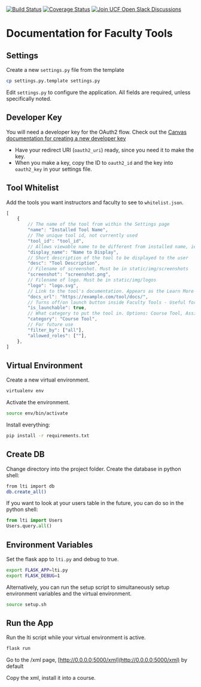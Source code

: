 [![Build Status](https://travis-ci.org/ucfopen/faculty-tools.svg?branch=master)](https://travis-ci.org/ucfopen/faculty-tools)
[![Coverage Status](https://coveralls.io/repos/github/ucfopen/faculty-tools/badge.svg?branch=master)](https://coveralls.io/github/ucfopen/faculty-tools?branch=master)
[![Join UCF Open Slack Discussions](https://ucf-open-slackin.herokuapp.com/badge.svg)](https://ucf-open-slackin.herokuapp.com/)

# Documentation for Faculty Tools

## Settings

Create a new `settings.py` file from the template

```sh
cp settings.py.template settings.py
```

Edit `settings.py` to configure the application. All fields are required,
unless specifically noted.

## Developer Key

You will need a developer key for the OAuth2 flow. Check out the [Canvas
documentation for creating a new developer key](https://community.canvaslms.com/docs/DOC-12657-4214441833)

- Have your redirect URI (`oauth2_uri`) ready, since you need it to make
  the key.
- When you make a key, copy the ID to `oauth2_id` and the key into `oauth2_key`
  in your settings file.

## Tool Whitelist

Add the tools you want instructors and faculty to see to `whitelist.json`.

```js
[
    {
        // The name of the tool from within the Settings page
        "name": "Installed Tool Name",
        // The unique tool id, not currently used
        "tool_id": "tool_id",
        // Allows viewable name to be different from installed name, ie: Attendance vs. RollCall
        "display_name": "Name to Display",
        // Short description of the tool to be displayed to the user
        "desc": "Tool Description",
        // Filename of screenshot. Must be in static/img/screenshots
        "screenshot": "screenshot.png",
        // Filename of logo. Must be in static/img/logos
        "logo": "logo.svg",
        // Link to the tool's documentation. Appears as the Learn More button
        "docs_url": "https://example.com/tool/docs/",
        // Turns off/on launch button inside Faculty Tools - Useful for docs
        "is_launchable": true,
        // What category to put the tool in. Options: Course Tool, Assignment Editor, Rich Content Editor
        "category": "Course Tool",
        // For future use
        "filter_by": ["all"],
        "allowed_roles": [""],
    },
]
```

## Virtual Environment

Create a new virtual environment.

```sh
virtualenv env
```

Activate the environment.

```sh
source env/bin/activate
```

Install everything:

```sh
pip install -r requirements.txt
```

## Create DB

Change directory into the project folder. Create the database in python shell:

```sh
from lti import db
db.create_all()
```

If you want to look at your users table in the future, you can do so in the
python shell:

```python
from lti import Users
Users.query.all()
```

## Environment Variables

Set the flask app to `lti.py` and debug to true.

```sh
export FLASK_APP=lti.py
export FLASK_DEBUG=1
```

Alternatively, you can run the setup script to simultaneously setup environment
variables and the virtual environment.

```sh
source setup.sh
```

## Run the App

Run the lti script while your virtual environment is active.

```sh
flask run
```

Go to the /xml page, [http://0.0.0.0:5000/xml](http://0.0.0.0:5000/xml) by default

Copy the xml, install it into a course.
